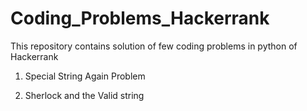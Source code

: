 # Coding_Problems_Hackerrank
This repository contains solution of few coding problems in python of Hackerrank

1. Special String Again Problem

2. Sherlock and the Valid string
